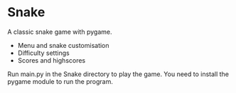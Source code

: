 # Snake
A classic snake game with pygame. 

- Menu and snake customisation
- Difficulty settings
- Scores and highscores

Run main.py in the Snake directory to play the game. 
You need to install the pygame module to run the program.
